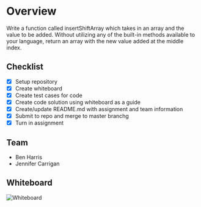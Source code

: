# Overview
Write a function called insertShiftArray which takes in an array and the value to be added. Without utilizing any of the built-in methods available to your language, return an array with the new value added at the middle index.

## Checklist
- [x] Setup repository
- [x] Create whiteboard
- [x] Create test cases for code
- [x] Create code solution using whiteboard as a guide
- [x] Create/update README.md with assignment and team information
- [x] Submit to repo and merge to master branchg
- [x] Turn in assignment

## Team
* Ben Harris
* Jennifer Carrigan

## Whiteboard
![Whiteboard](/images/whiteboard.jpg)